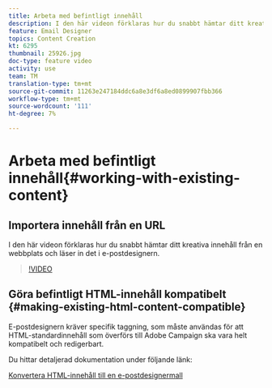 ```yaml
---
title: Arbeta med befintligt innehåll
description: I den här videon förklaras hur du snabbt hämtar ditt kreativa innehåll från en webbplats och läser in det i e-postdesignern.
feature: Email Designer
topics: Content Creation
kt: 6295
thumbnail: 25926.jpg
doc-type: feature video
activity: use
team: TM
translation-type: tm+mt
source-git-commit: 11263e247184ddc6a8e3df6a8ed0899907fbb366
workflow-type: tm+mt
source-wordcount: '111'
ht-degree: 7%

---
```



# Arbeta med befintligt innehåll{#working-with-existing-content}

## Importera innehåll från en URL

I den här videon förklaras hur du snabbt hämtar ditt kreativa innehåll från en webbplats och läser in det i e-postdesignern.

>[!VIDEO](https://video.tv.adobe.com/v/25926?quality=12)

## Göra befintligt HTML-innehåll kompatibelt {#making-existing-html-content-compatible}

E-postdesignern kräver specifik taggning, som måste användas för att HTML-standardinnehåll som överförs till Adobe Campaign ska vara helt kompatibelt och redigerbart.

Du hittar detaljerad dokumentation under följande länk:

[Konvertera HTML-innehåll till en e-postdesignermall](https://docs.adobe.com/content/help/en/campaign-standard/using/designing-content/building-email-content/using-existing-content.html#converting-an-html-content)
